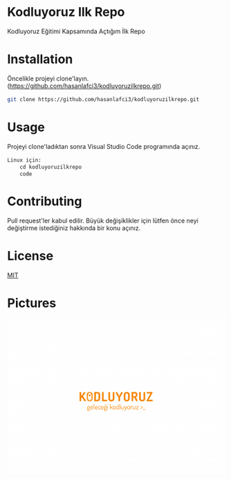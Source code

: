 # Kodluyoruz Ilk Repo

Kodluyoruz Eğitimi Kapsamında Açtığım İlk Repo

# Installation

Öncelikle projeyi clone'layın. (https://github.com/hasanlafci3/kodluyoruzilkrepo.git)



```bash
git clone https://github.com/hasanlafci3/kodluyoruzilkrepo.git
```

# Usage

Projeyi clone'ladıktan sonra Visual Studio Code programında açınız.

    Linux için:
        cd kodluyoruzilkrepo
        code

# Contributing

Pull request'ler kabul edilir. Büyük değişiklikler için lütfen önce neyi değiştirme istediğiniz hakkında bir konu açınız.

# License

[MIT](https://choosealicense.com/licenses/mit/)

# Pictures

![Foto](/pictures/pic1.jpeg)
